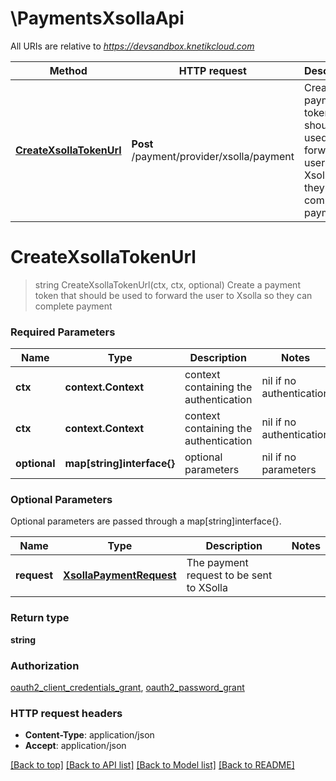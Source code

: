 # \PaymentsXsollaApi

All URIs are relative to *https://devsandbox.knetikcloud.com*

Method | HTTP request | Description
------------- | ------------- | -------------
[**CreateXsollaTokenUrl**](PaymentsXsollaApi.md#CreateXsollaTokenUrl) | **Post** /payment/provider/xsolla/payment | Create a payment token that should be used to forward the user to Xsolla so they can complete payment


# **CreateXsollaTokenUrl**
> string CreateXsollaTokenUrl(ctx, ctx, optional)
Create a payment token that should be used to forward the user to Xsolla so they can complete payment

### Required Parameters

Name | Type | Description  | Notes
------------- | ------------- | ------------- | -------------
 **ctx** | **context.Context** | context containing the authentication | nil if no authentication
 **ctx** | **context.Context** | context containing the authentication | nil if no authentication
 **optional** | **map[string]interface{}** | optional parameters | nil if no parameters

### Optional Parameters
Optional parameters are passed through a map[string]interface{}.

Name | Type | Description  | Notes
------------- | ------------- | ------------- | -------------
 **request** | [**XsollaPaymentRequest**](XsollaPaymentRequest.md)| The payment request to be sent to XSolla | 

### Return type

**string**

### Authorization

[oauth2_client_credentials_grant](../README.md#oauth2_client_credentials_grant), [oauth2_password_grant](../README.md#oauth2_password_grant)

### HTTP request headers

 - **Content-Type**: application/json
 - **Accept**: application/json

[[Back to top]](#) [[Back to API list]](../README.md#documentation-for-api-endpoints) [[Back to Model list]](../README.md#documentation-for-models) [[Back to README]](../README.md)

